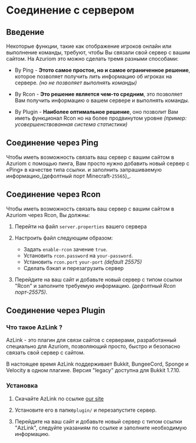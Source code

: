 # Соединение с сервером

## Введение

Некоторые функции, такие как отображение игроков онлайн или
выполнение команды, требуют, чтобы Вы связали свой сервер с вашим
сайтом. На Azuriom это можно сделать тремя разными способами:

* By Ping - **Этото самое простое, но и самое ограниченное решение**, которое позволяет получить 
лить информацию об игроках на сервере. _(но не позволяет выполнять команды)_

* By Rcon - **Это решение является чем-то средним**, это позволяет Вам получить информацию
о вашем сервере и выполнять команды.

* By Plugin - **Наиболее оптимальное решение**, оно позволит Вам иметь функционал Rcon 
но на более продвинутом уровне _(пример: усовершенствованная система статистики)_

## Соединение через Ping

Чтобы иметь возможность связать ваш сервер с вашим сайтом в Azuriom с помощью пинга,
Вам просто нужно добавить новый сервер с «Ping» в качестве типа ссылки.
и заполнить запрашиваемую информацию_(дефолтный порт Minecraft-`25565`)_.

## Соединение через Rcon

Чтобы иметь возможность связать ваш сервер с вашим сайтом в Azuriom через Rcon, 
Вы должны:

1. Перейти на файл `server.properties` вашего сервера

2. Настроить файл следующим образом:
    * Задать `enable-rcon` зачение `true`.
    * Установить `rcon.password` на `your-password`.
    * Установить `rcon.port`   `your-port` _(default 25575)_
    * Сделать бэкап и перезагрузить сервер
   
3. Перейдите на ваш сайт и добавьте новый сервер с типом ссылки "Rcon"
и заполните требуемую информацию. _(дефолтный Rcon порт-25575)_.

## Соединение через Plugin 

### Что такое AzLink ?

AzLink - это плагин для связи сайтов с серверами, разработанный специально для Azuriom,
позволяющий просто, быстро и безопасно связать свой сервер с сайтом.

В настоящее время AzLink поддерживает Bukkit, BungeeCord, Sponge и Velocity в одном плагине. Версия "legacy" доступна
для Bukkit 1.7.10.

### Установка

1. Скачайте AzLink по ссылке [our site](https://azuriom.com/azlink)

2. Установите его в папке`plugin/` и перезапустите сервер.

3. Перейдите на ваш сайт и добавьте новый сервер с типом ссылки "AzLink", 
следуйте указаниям по ссылке и заполните необходимую информацию.
